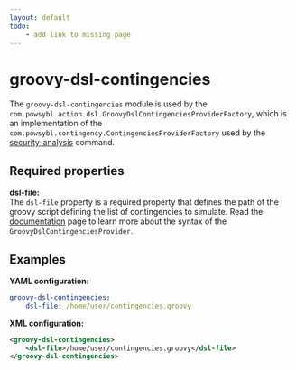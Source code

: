 ```yaml
---
layout: default
todo:
    - add link to missing page
---
```


# groovy-dsl-contingencies
The `groovy-dsl-contingencies` module is used by the `com.powsybl.action.dsl.GroovyDslContingenciesProviderFactory`, which is an implementation of the `com.powsybl.contingency.ContingenciesProviderFactory` used by the [security-analysis](../itools/security-analysis.md) command.

## Required properties

**dsl-file:**  
The `dsl-file` property is a required property that defines the path of the groovy script defining the list of contingencies to simulate. Read the [documentation]() page to learn more about the syntax of the `GroovyDslContingenciesProvider`.

## Examples

**YAML configuration:**
```yaml
groovy-dsl-contingencies:
    dsl-file: /home/user/contingencies.groovy
```

**XML configuration:**
```xml
<groovy-dsl-contingencies>
    <dsl-file>/home/user/contingencies.groovy</dsl-file>
</groovy-dsl-contingencies>
```
